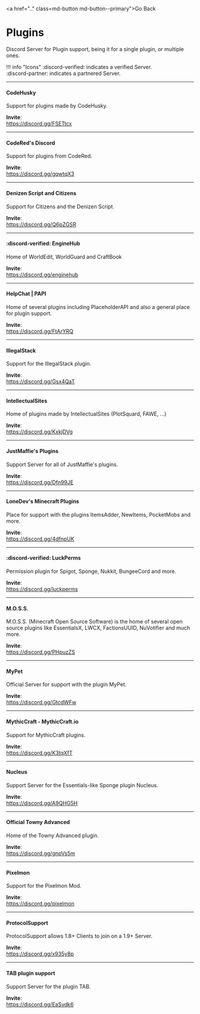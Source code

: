 <a href=".." class=md-button md-button--primary">Go Back</a>

# Plugins
Discord Server for Plugin support, being it for a single plugin, or multiple ones.

!!! info "Icons"
    :discord-verified: indicates a verified Server.  
    :discord-partner: indicates a partnered Server.

----
#### CodeHusky
Support for plugins made by CodeHusky.

**Invite**:  
https://discord.gg/FSETtcx

----
#### CodeRed's Discord
Support for plugins from CodeRed.

**Invite**:  
https://discord.gg/gqwtqX3

----
#### Denizen Script and Citizens
Support for Citizens and the Denizen Script.

**Invite**:  
https://discord.gg/Q6pZGSR

----
#### :discord-verified: EngineHub
Home of WorldEdit, WorldGuard and CraftBook

**Invite**:  
https://discord.gg/enginehub

----
#### HelpChat | PAPI
Home of several plugins including PlaceholderAPI and also a general place for plugin support.

**Invite**:  
https://discord.gg/FtArYRQ

----
#### IllegalStack
Support for the IllegalStack plugin.

**Invite**:  
https://discord.gg/Gsx4QaT

----
#### IntellectualSites
Home of plugins made by IntellectualSites (PlotSquard, FAWE, ...)

**Invite**:  
https://discord.gg/KxkjDVg

----
#### JustMaffie's Plugins
Support Server for all of JustMaffie's plugins.

**Invite**:  
https://discord.gg/Dfn99JE

----
#### LoneDev's Minecraft Plugins
Place for support with the plugins ItemsAdder, NewItems, PocketMobs and more.

**Invite**:  
https://discord.gg/4dfnpUK

----
#### :discord-verified: LuckPerms
Permission plugin for Spigot, Sponge, Nukkit, BungeeCord and more.

**Invite**:  
https://discord.gg/luckperms

----
#### M.O.S.S.
M.O.S.S. (Minecraft Open Source Software) is the home of several open source plugins like EssentialsX, LWCX, FactionsUUID, NuVotifier and much more.

**Invite**:  
https://discord.gg/PHpuzZS

----
#### MyPet
Official Server for support with the plugin MyPet.

**Invite**:  
https://discord.gg/GtcdWFw

----
#### MythicCraft - MythicCraft.io
Support for MythicCraft plugins.

**Invite**:  
https://discord.gg/K3tqXfT

----
#### Nucleus
Support Server for the Essentials-like Sponge plugin Nucleus.

**Invite**:  
https://discord.gg/A9QHG5H

----
#### Official Towny Advanced
Home of the Towny Advanced plugin.

**Invite**:  
https://discord.gg/gnpVs5m

----
#### Pixelmon
Support for the Pixelmon Mod.

**Invite**:  
https://discord.gg/pixelmon

----
#### ProtocolSupport
ProtocolSupport allows 1.8+ Clients to join on a 1.9+ Server.

**Invite**:  
https://discord.gg/x935y8p

----
#### TAB plugin support
Support Server for the plugin TAB.

**Invite**:  
https://discord.gg/EaSvdk6